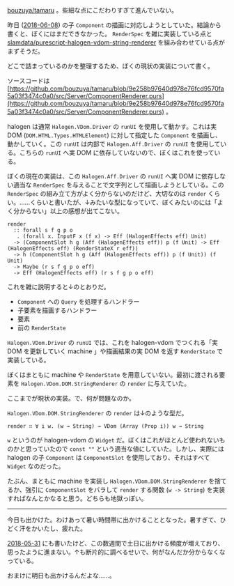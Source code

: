 [bouzuya/tamaru][] 。些細な点にこだわりすぎて進んでいない。

昨日 ([2018-06-08][]) の子 `Component` の描画に対応しようとしていた。結論から書くと、ぼくにはまだできなかった。 `RenderSpec` を雑に実装している点と [slamdata/purescript-halogen-vdom-string-renderer][] を組み合わせている点がまずそうだ。

どこで詰まっているのかを整理するため、ぼくの現状の実装について書く。

ソースコードは [https://github.com/bouzuya/tamaru/blob/9e258b97640d978e76fcd9570fa5a03f3474c0a0/src/Server/ComponentRenderer.purs](https://github.com/bouzuya/tamaru/blob/9e258b97640d978e76fcd9570fa5a03f3474c0a0/src/Server/ComponentRenderer.purs) 。

halogen は通常 `Halogen.VDom.Driver` の `runUI` を使用して動かす。これは実 DOM (`DOM.HTML.Types.HTMLElement`) に対して指定した `Component` を描画し、動かしていく。この `runUI` は内部で `Halogen.Aff.Driver` の `runUI` を使用している。こちらの `runUI` へ実 DOM に依存していないので、ぼくはこれを使っている。

ぼくの現在の実装は、この `Halogen.Aff.Driver` の `runUI` へ実 DOM に依存しない適当な `RenderSpec` を与えることで文字列として描画しようとしている。この `RenderSpec` の組み立て方がよく分からないのだけど、大切なのは `render` くらい。……くらいと書いたが、↓みたいな型になっていて、ぼくみたいのには「よく分からない」以上の感想が出てこない。

```
render
  :: forall s f g p o
   . (forall x. InputF x (f x) -> Eff (HalogenEffects eff) Unit)
  -> (ComponentSlot h g (Aff (HalogenEffects eff)) p (f Unit) -> Eff (HalogenEffects eff) (RenderStateX r eff))
  -> h (ComponentSlot h g (Aff (HalogenEffects eff)) p (f Unit)) (f Unit)
  -> Maybe (r s f g p o eff)
  -> Eff (HalogenEffects eff) (r s f g p o eff)
```

これを雑に説明すると↓のとおりだ。

- `Component` への `Query` を処理するハンドラー
- 子要素を描画するハンドラー
- 要素
- 前の `RenderState`

`Halogen.VDom.Driver` の `runUI` では、これを halogen-vdom でつくれる「実 DOM を更新していく machine 」や描画結果の実 DOM を返す `RenderState` で実装している。

ぼくはまともに machine や `RenderState` を用意していない。最初に渡される要素を `Halogen.VDom.DOM.StringRenderer` の `render` に与えていた。

ここまでが現状の実装。で、何が問題なのか。

`Halogen.VDom.DOM.StringRenderer` の `render` は↓のような型だ。

`render ∷ ∀ i w. (w → String) → VDom (Array (Prop i)) w → String`

`w` というのが halogen-vdom の `Widget` だ。ぼくはこれがほとんど使われないものかと思っていたので `const ""` という適当な値にしていた。しかし、実際には halogen の子 `Component` は `ComponentSlot` を使用しており、それはすべて `Widget` なのだった。

たぶん、まともに machine を実装し `Halogen.VDom.DOM.StringRenderer` を捨てるか、強引に `ComponentSlot` をバラして `render` する関数 (`w -> String`) を実装すればなんとかなると思う。どちらも地獄っぽい。

-----

今日も出かけた。わけあって暑い時間帯に出かけることとなった。暑すぎて、ひどく汗をかいたし、疲れた。

[2018-05-31][] にも書いたけど、この数週間で土日に出かける頻度が増えており、思ったように進まない。↑も断片的に調べるせいで、何がなんだか分からなくなっている。

おまけに明日も出かけるんだよな……。

[2018-05-31]: https://blog.bouzuya.net/2018/05/31/
[2018-06-08]: https://blog.bouzuya.net/2018/06/08/
[bouzuya/tamaru]: https://github.com/bouzuya/tamaru
[slamdata/purescript-halogen-vdom-string-renderer]: https://github.com/slamdata/purescript-halogen-vdom-string-renderer
